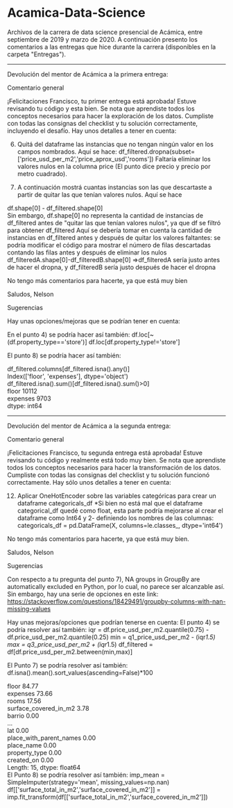 # Acamica-Data-Science
Archivos de la carrera de data science presencial de Acámica, entre septiembre de 2019 y marzo de 2020. A continuación presento los comentarios a las entregas que hice durante la carrera (disponibles en la carpeta "Entregas").

------------------------------------------------------------------------------------------------------------------

Devolución del mentor de Acámica a la primera entrega:

Comentario general

¡Felicitaciones Francisco, tu primer entrega está aprobada!
Estuve revisando tu código y esta bien. Se nota que aprendiste todos los conceptos necesarios para hacer la exploración de los datos. Cumpliste con todas las consignas del checklist y tu solución correctamente, incluyendo el desafío. Hay unos detalles a tener en cuenta:

6) Quitá del dataframe las instancias que no tengan ningún valor en los campos nombrados.
Aquí se hace:
df_filtered.dropna(subset=['price_usd_per_m2','price_aprox_usd','rooms'])
Faltaría eliminar los valores nulos en la columna price (El punto dice precio y precio por metro cuadrado).

7) A continuación mostrá cuantas instancias son las que descartaste a partir de quitar las que tenían valores nulos.
Aquí se hace

df.shape[0] - df_filtered.shape[0]  
Sin embargo, df.shape[0] no representa la cantidad de instancias de df_filtered antes de "quitar las que tenían valores nulos", ya que df se filtró para obtener df_filtered
Aquí se debería tomar en cuenta la cantidad de instancias en df_filtered antes y después de quitar los valores faltantes: se podría modificar el código para mostrar el número de filas descartadas contando las filas antes y después de eliminar los nulos
df_filteredA.shape[0]-df_filteredB.shape[0] =>df_filteredA sería justo antes de hacer el dropna, y df_filteredB sería justo después de hacer el dropna

No tengo más comentarios para hacerte, ya que está muy bien

Saludos, Nelson

Sugerencias

Hay unas opciones/mejoras que se podrían tener en cuenta:

En el punto 4) se podría hacer así también:
df.loc[~(df.property_type=='store')]
df.loc[df.property_type!='store']

El punto 8) se podría hacer así también:

df_filtered.columns[df_filtered.isna().any()]  
Index(['floor', 'expenses'], dtype='object')  
df_filtered.isna().sum()[df_filtered.isna().sum()>0]  
floor       10112  
expenses     9703  
dtype: int64  

-----------------------------------------------------------------------------------------------------------

Devolución del mentor de Acámica a la segunda entrega:

Comentario general

¡Felicitaciones Francisco, tu segunda entrega está aprobada!
Estuve revisando tu código y realmente está todo muy bien. Se nota que aprendiste todos los conceptos necesarios para hacer la transformación de los datos. Cumpliste con todas las consignas del checklist y tu solución funcionó correctamente. Hay sólo unos detalles a tener en cuenta:

12) Aplicar OneHotEncoder sobre las variables categóricas para crear un dataframe categoricals_df
*Si bien no está mal que el dataframe categorical_df quedé como float, esta parte podría mejorarse al crear el dataframe como Int64 y 2- definiendo los nombres de las columnas:
categoricals_df = pd.DataFrame(X, columns=le.classes_, dtype='int64')

No tengo más comentarios para hacerte, ya que está muy bien.

Saludos, Nelson

Sugerencias

Con respecto a tu pregunta del punto 7), NA groups in GroupBy are automatically excluded en Python, por lo cual, no parece ser alcanzable así. Sin embargo, hay una serie de opciones en este link:
https://stackoverflow.com/questions/18429491/groupby-columns-with-nan-missing-values

Hay unas mejoras/opciones que podrían tenerse en cuenta:
El punto 4) se podría resolver así también:
iqr = df.price_usd_per_m2.quantile(0.75) - df.price_usd_per_m2.quantile(0.25)
min = q1_price_usd_per_m2 - (iqr*1.5)
max = q3_price_usd_per_m2 + (iqr*1.5)
df_filtered = df[df.price_usd_per_m2.between(min,max)]

El Punto 7) se podría resolver así también:
df.isna().mean().sort_values(ascending=False)*100

floor                      84.77  
expenses                   73.66  
rooms                      17.56  
surface_covered_in_m2       3.78  
barrio                      0.00  
                           ...    
lat                         0.00  
place_with_parent_names     0.00  
place_name                  0.00  
property_type               0.00  
created_on                  0.00  
Length: 15, dtype: float64  
El Punto 8) se podría resolver así también:
imp_mean = SimpleImputer(strategy='mean', missing_values=np.nan)
df[['surface_total_in_m2','surface_covered_in_m2']] = imp.fit_transform(df[['surface_total_in_m2','surface_covered_in_m2']])
